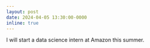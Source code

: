 ```yaml
---
layout: post
date: 2024-04-05 13:30:00-0000
inline: true
---
```


I will start a data science intern at Amazon this summer.